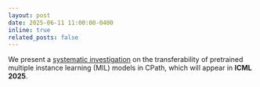 ```yaml
---
layout: post
date: 2025-06-11 11:00:00-0400
inline: true
related_posts: false
---
```


We present a [systematic investigation](https://arxiv.org/abs/2506.09022) on the transferability of pretrained multiple instance learning (MIL) models in CPath, which will appear in **ICML 2025**.